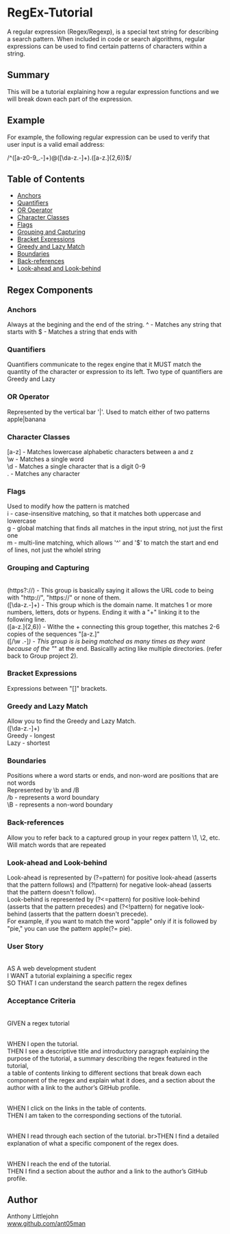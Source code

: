 # RegEx-Tutorial

A regular expression (Regex/Regexp), is a special text string for describing a search pattern. When included in code or search algorithms, regular expressions can be used to find certain patterns of characters within a string.

## Summary

This will be a tutorial explaining how a regular expression functions and we will break down each part of the expression.

## Example

For example, the following regular expression can be used to verify that user input is a valid email address:

/^([a-z0-9_\.-]+)@([\da-z\.-]+)\.([a-z\.]{2,6})$/

## Table of Contents

- [Anchors](#anchors)
- [Quantifiers](#quantifiers)
- [OR Operator](#or-operator)
- [Character Classes](#character-classes)
- [Flags](#flags)
- [Grouping and Capturing](#grouping-and-capturing)
- [Bracket Expressions](#bracket-expressions)
- [Greedy and Lazy Match](#greedy-and-lazy-match)
- [Boundaries](#boundaries)
- [Back-references](#back-references)
- [Look-ahead and Look-behind](#look-ahead-and-look-behind)

## Regex Components

### Anchors
Always at the begining and the end of the string.
^ - Matches any string that starts with
$ - Matches a string that ends with

### Quantifiers
Quantifiers communicate to the regex engine that it MUST match the quantity of the character or expression to its left. Two type of quantifiers are Greedy and Lazy

### OR Operator
Represented by the vertical bar '|'. Used to match either of two patterns
apple|banana

### Character Classes
[a-z] - Matches lowercase alphabetic characters between a and z
<br>\w - Matches a single word
<br>\d - Matches a single character that is a digit 0-9
<br>. - Matches any character

### Flags
Used to modify how the pattern is matched
<br>i - case-insensitive matching, so that it matches both uppercase and lowercase
<br>g - global matching that finds all matches in the input string, not just the first one
<br>m - multi-line matching, which allows '^' and '$'  to match the start and end of lines, not just the wholel string

### Grouping and Capturing
<br>(https?:\/\/) - This group is basically saying it allows the URL code to being with "http://", "https://" or none of them.
<br>([\da-z\.-]+) - This group which is the domain name. It matches 1 or more numbers, letters, dots or hypens. Ending it with a "+" linking it to the following line.
<br>([a-z\.]{2,6}) - Withe the + connecting this group together, this matches 2-6 copies of the sequences "[a-z\.]"
<br>([\/\w \.-]*) - This group is is being matched as many times as they want because of the "*" at the end. Basicallly acting like multiple directories. (refer back to Group project 2).

### Bracket Expressions
Expressions between "[]" brackets.

### Greedy and Lazy Match
Allow you to find the Greedy and Lazy Match.
<br>([\da-z\.-]+) 
<br>Greedy - longest
<br>Lazy - shortest
### Boundaries
Positions where a word starts or ends, and non-word are positions that are not words
<br>Represented by \b and /B
<br>/b - represents a word boundary
<br>\B - represents a non-word boundary

### Back-references
Allow you to refer back to a captured group in your regex pattern
\1, \2, etc.
<br>Will match words that are repeated

### Look-ahead and Look-behind
Look-ahead is represented by (?=pattern) for positive look-ahead (asserts that the pattern follows) and (?!pattern) for negative look-ahead (asserts that the pattern doesn't follow).
<br>Look-behind is represented by (?<=pattern) for positive look-behind (asserts that the pattern precedes) and (?<!pattern) for negative look-behind (asserts that the pattern doesn't precede).
<br>For example, if you want to match the word "apple" only if it is followed by "pie," you can use the pattern apple(?= pie).

### User Story
<br>AS A web development student
<br>I WANT a tutorial explaining a specific regex
<br>SO THAT I can understand the search pattern the regex defines

### Acceptance Criteria
<br>GIVEN a regex tutorial

<br>WHEN I open the tutorial.
<br>THEN I see a descriptive title and introductory paragraph explaining the purpose of the tutorial, a summary describing the regex featured in the tutorial, 
<br>a table of contents linking to different sections that break down each component of the regex and explain what it does, and a section about the author with a link to the author’s GitHub profile.

<br>WHEN I click on the links in the table of contents.
<br>THEN I am taken to the corresponding sections of the tutorial.

<br>WHEN I read through each section of the tutorial.
br>THEN I find a detailed explanation of what a specific component of the regex does.

<br>WHEN I reach the end of the tutorial.
<br>THEN I find a section about the author and a link to the author’s GitHub profile.

## Author
Anthony Littlejohn
<br>www.github.com/ant05man
